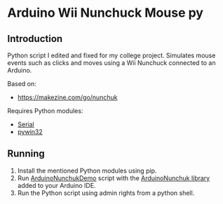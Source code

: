 # Arduino Wii Nunchuck Mouse py

## Introduction

Python script I edited and fixed for my college project. Simulates mouse events such as clicks and moves using a Wii Nunchuck connected to an Arduino. 

Based on:
- https://makezine.com/go/nunchuk

Requires Python modules:
- [Serial](https://pypi.org/project/pyserial/)
- [pywin32](https://pypi.org/project/pywin32/)

## Running

1. Install the mentioned Python modules using pip.
2. Run [ArduinoNunchukDemo](https://github.com/luancosta202/arduino-nunchuk/blob/master/ArduinoNunchuk/examples/ArduinoNunchukDemo/ArduinoNunchukDemo.ino) script with the [ArduinoNunchuk library](https://github.com/luancosta202/arduino-nunchuk) added to your Arduino IDE.
3. Run the Python script using admin rights from a python shell.
